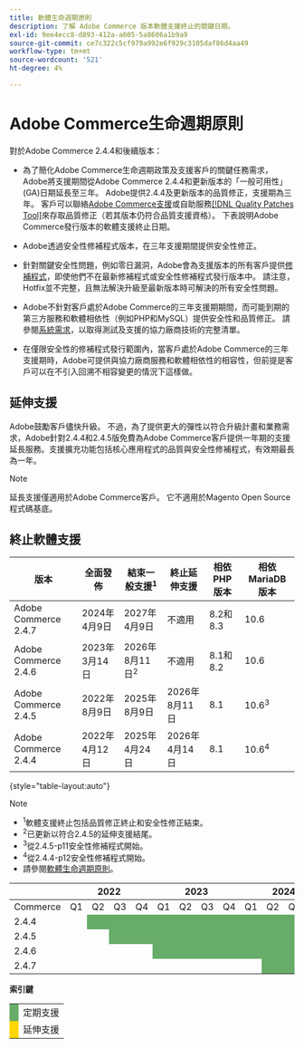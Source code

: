 ```yaml
---
title: 軟體生命週期原則
description: 了解 Adobe Commerce 版本軟體支援終止的關鍵日期。
exl-id: 9ee4ecc8-d893-412a-a605-5a8606a1b9a9
source-git-commit: ce7c322c5cf979a992e6f929c3105daf86d4aa49
workflow-type: tm+mt
source-wordcount: '521'
ht-degree: 4%

---
```



# Adobe Commerce生命週期原則

對於Adobe Commerce 2.4.4和後續版本：

- 為了簡化Adobe Commerce生命週期政策及支援客戶的關鍵任務需求，Adobe將支援期間從Adobe Commerce 2.4.4和更新版本的「一般可用性」(GA)日期延長至三年。 Adobe提供2.4.4及更新版本的品質修正，支援期為三年。 客戶可以聯絡[Adobe Commerce支援](https://experienceleague.adobe.com/en/docs/commerce-knowledge-base/kb/help-center-guide/magento-help-center-user-guide)或自助服務[[!DNL Quality Patches Tool]](https://experienceleague.adobe.com/tools/commerce-quality-patches/index.html)來存取品質修正（若其版本仍符合品質支援資格）。 下表說明Adobe Commerce發行版本的軟體支援終止日期。

- Adobe透過安全性修補程式版本，在三年支援期間提供安全性修正。

- 針對關鍵安全性問題，例如零日漏洞，Adobe會為支援版本的所有客戶提供[修補程式](https://support.magento.com/hc/en-us/sections/360003869892-Known-issues-patches-attached-)，即使他們不在最新修補程式或安全性修補程式發行版本中。 請注意，Hotfix並不完整，且無法解決升級至最新版本時可解決的所有安全性問題。

- Adobe不針對客戶處於Adobe Commerce的三年支援期期間，而可能到期的第三方服務和軟體相依性（例如PHP和MySQL）提供安全性和品質修正。 請參閱[系統需求](../installation/system-requirements.md)，以取得測試及支援的協力廠商技術的完整清單。

- 在僅限安全性的修補程式發行範圍內，當客戶處於Adobe Commerce的三年支援期時，Adobe可提供與協力廠商服務和軟體相依性的相容性，但前提是客戶可以在不引入回溯不相容變更的情況下這樣做。

## 延伸支援

Adobe鼓勵客戶儘快升級。 不過，為了提供更大的彈性以符合升級計畫和業務需求，Adobe針對2.4.4和2.4.5版免費為Adobe Commerce客戶提供一年期的支援延長服務。支援擴充功能包括核心應用程式的品質與安全性修補程式，有效期最長為一年。

>[!NOTE]
>
>延長支援僅適用於Adobe Commerce客戶。 它不適用於Magento Open Source程式碼基底。

## 終止軟體支援

| 版本 | 全面發佈 | 結束一般支援<sup>1</sup> | 終止延伸支援 | 相依PHP版本 | 相依MariaDB版本 |
|----------------------|----------------------|------------------------------------|-------------------------|-----------------------|------------------------------|
| Adobe Commerce 2.4.7 | 2024年4月9日 | 2027年4月9日 | 不適用 | 8.2和8.3 | 10.6 |
| Adobe Commerce 2.4.6 | 2023年3月14日 | 2026年8月11日<sup>2</sup> | 不適用 | 8.1和8.2 | 10.6 |
| Adobe Commerce 2.4.5 | 2022年8月9日 | 2025年8月9日 | 2026年8月11日 | 8.1 | 10.6<sup>3</sup> |
| Adobe Commerce 2.4.4 | 2022年4月12日 | 2025年4月24日 | 2026年4月14日 | 8.1 | 10.6<sup>4</sup> |

{style="table-layout:auto"}

>[!NOTE]
>
>- <sup>1</sup>軟體支援終止包括品質修正終止和安全性修正結束。
>- <sup>2</sup>已更新以符合2.4.5的延伸支援結尾。
>- <sup>3</sup>從2.4.5-p11安全性修補程式開始。
>- <sup>4</sup>從2.4.4-p12安全性修補程式開始。
>- 請參閱[軟體生命週期原則](https://www.adobe.com/content/dam/cc/en/legal/terms/enterprise/pdfs/Adobe-Commerce-Software-Lifecycle-Policy.pdf)。

<table style="table-layout:auto">
<thead>
  <tr>
    <th colspan="1"></th>
    <th colspan="4">2022</th>
    <th colspan="4">2023</th>
    <th colspan="4">2024</th>
    <th colspan="4">2025</th>
    <th colspan="4">2026</th>
    <th colspan="4">2027</th>
  </tr>
</thead>
<tbody>
  <tr>
    <td>Commerce</td>
    <td>Q1</td>
    <td>Q2</td>
    <td>Q3</td>
    <td>Q4</td>
    <td>Q1</td>
    <td>Q2</td>
    <td>Q3</td>
    <td>Q4</td>
    <td>Q1</td>
    <td>Q2</td>
    <td>Q3</td>
    <td>Q4</td>
    <td>Q1</td>
    <td>Q2</td>
    <td>Q3</td>
    <td>Q4</td>
    <td>Q1</td>
    <td>Q2</td>
    <td>Q3</td>
    <td>Q4</td>
    <td>Q1</td>
    <td>Q2</td>
    <td>Q3</td>
    <td>Q4</td>
  </tr>
  <tr>
    <td>2.4.4</td>
    <td></td>
    <td colspan="13" style="background-color:#67ac68;"></td>
    <td colspan="4" style="background-color:#ffd700;"></td>
    <td colspan="6"></td>
  </tr>
  <tr>
    <td>2.4.5</td>
    <td colspan="2"></td>
    <td colspan="13" style="background-color:#67ac68;"></td>
    <td colspan="4" style="background-color:#ffd700;"></td>
    <td colspan="6"></td>
  </tr>
  <tr>
    <td>2.4.6</td>
    <td colspan="4"></td>
    <td colspan="15" style="background-color:#67ac68;"></td>
    <td colspan="8"></td>
  </tr>
  <tr>
    <td>2.4.7</td>
    <td colspan="9"></td>
    <td colspan="13" style="background-color:#67ac68;"></td>
    <td colspan="2"></td>
  </tr>
</tbody>
</table>

**索引鍵**

<table style="table-layout:auto">
 <tbody>
  <tr>
   <td style="background-color:#67ac68;"></td>
   <td>定期支援</td>
  </tr>
  <tr>
   <td style="background-color:#ffd700;"></td>
   <td>延伸支援</td>
  </tr>
 </tbody>
</table>
